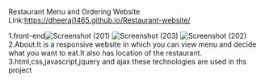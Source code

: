 Restaurant Menu and Ordering Website
 Link:https://dheeraj1465.github.io/Restaurant-website/
 
 1.front-end![Screenshot (201)](https://user-images.githubusercontent.com/70162627/118095459-b4fc8080-b3ed-11eb-9a70-68b7e357266c.png)
![Screenshot (203)](https://user-images.githubusercontent.com/70162627/118095471-b9289e00-b3ed-11eb-98d2-fdd07792b97b.png)
![Screenshot (202)](https://user-images.githubusercontent.com/70162627/118095514-ca71aa80-b3ed-11eb-8def-01d79c9e7bf9.png)
2.About:It is a responsive website in which you can view menu and decide what you want to eat.It also has location of the restaurant.
3.html,css,javascript,jquery and ajax these technologies are used in ths project
